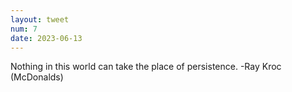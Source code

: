 ```yaml
---
layout: tweet
num: 7
date: 2023-06-13
---
```


Nothing in this world can take the place of persistence.
-Ray Kroc (McDonalds)
